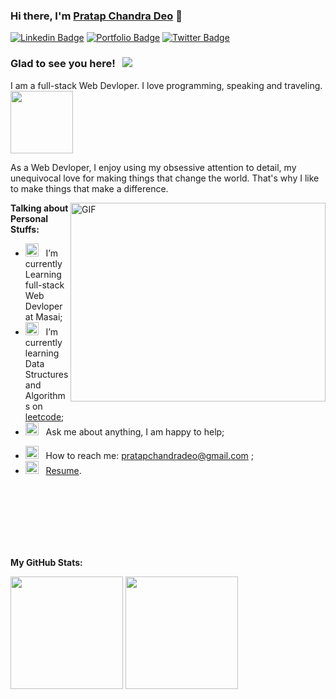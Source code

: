 ### Hi there, I'm <a href="https://pratapchandradeo.github.io/" target="_blank">Pratap Chandra Deo</a> 👋


[![Linkedin Badge](https://img.shields.io/badge/-LinkedIn-0e76a8?style=flat-square&logo=Linkedin&logoColor=white)](https://www.linkedin.com/in/pratap-chandra-deo-a97187222/)
[![Portfolio Badge](https://img.shields.io/badge/Portfolio-3b5998?style=flat-square&logo=google-chrome&logoColor=white)](https://pratapchandradeo.github.io/)
[![Twitter Badge](https://img.shields.io/badge/-Twitter-00acee?style=flat-square&logo=Twitter&logoColor=white)](https://twitter.com/Pratap2429)
<!-- [![Instagram Badge](https://img.shields.io/badge/-Instagram-e4405f?style=flat-square&logo=Instagram&logoColor=white)](https://instagram.com/gkassym/) -->
<!-- [![Medium Badge](https://img.shields.io/badge/medium-%2312100E.svg?&style=for-square&logo=medium&logoColor=white)](https://gapur-kassym.medium.com/) -->
<!-- [![Telegram Badge](https://img.shields.io/badge/-Telegram-0088cc?style=flat-square&logo=Telegram&logoColor=white)](https://t.me/GKassym) -->


### Glad to see you here! &nbsp; ![](https://visitor-badge.glitch.me/badge?page_id=Pratapchandradeo)

I am a full-stack Web Devloper. I love programming, speaking and traveling.<img src="https://github.com/Gapur/Gapur/blob/main/assets/developer.gif?raw=true" width="100" />

As a Web Devloper, I enjoy using my obsessive attention to detail, my unequivocal love for making things that change the world. That's why I like to make things that make a difference.

<img align="right" alt="GIF" src="https://github.com/Gapur/Gapur/blob/main/assets/coding.gif?raw=true" width="408" height="318" />

**Talking about Personal Stuffs:**

- <img src="https://github.com/Gapur/Gapur/blob/main/assets/developer.gif?raw=true" width="21" />&nbsp;&nbsp; I’m currently Learning full-stack Web Devloper at Masai;
- <img src="https://github.com/Gapur/Gapur/blob/main/assets/lightning.gif?raw=true" width="21" />&nbsp;&nbsp; I’m currently learning Data Structures and Algorithms on [leetcode](https://leetcode.com/pratap1999/);
- <img src="https://github.com/Gapur/Gapur/blob/main/assets/message.gif?raw=true" width="21" />&nbsp;&nbsp; Ask me about anything, I am happy to help;
<!-- - <img src="https://github.com/Gapur/Gapur/blob/main/assets/laptop.gif?raw=true" width="21" />&nbsp;&nbsp; I regulary write articles on [medium](https://); -->
- <img src="https://github.com/Gapur/Gapur/blob/main/assets/letterbox.gif?raw=true" width="21" />&nbsp;&nbsp; How to reach me: pratapchandradeo@gmail.com ;
- <img src="https://github.com/Gapur/Gapur/blob/main/assets/doc.gif?raw=true" width="21" />&nbsp;&nbsp; [Resume](https://drive.google.com/file/d/1P_x9s5ZVwxMvEk7gF4Cx7pGjHgM4IBpy/view?usp=sharing).

</br>
</br>
</br>

</br>
</br>
</br>

**My GitHub Stats:**

<p>
  <img height="180em" src="https://github-readme-stats.vercel.app/api?username=Pratapchandradeo&show_icons=true&hide_border=true&&count_private=true&include_all_commits=true" />
  <img height="180em" src="https://github-readme-stats.vercel.app/api/top-langs/?username=Pratapchandradeo&exclude_repo=KNN-Image-Classification&show_icons=true&hide_border=true&layout=compact&langs_count=8"/>
</p>
